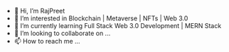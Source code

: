 - 👋 Hi, I’m RajPreet
- 👀 I’m interested in Blockchain | Metaverse | NFTs | Web 3.0
- 🌱 I’m currently learning Full Stack Web 3.0 Development | MERN Stack
- 💞️ I’m looking to collaborate on ...
- 📫 How to reach me ...

<!---
rajpreet88/rajpreet88 is a ✨ special ✨ repository because its `README.md` (this file) appears on your GitHub profile.
You can click the Preview link to take a look at your changes.
--->
